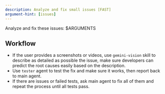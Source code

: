```yaml
---
description: Analyze and fix small issues [FAST]
argument-hint: [issues]
---
```


Analyze and fix these issues:
<issues>$ARGUMENTS</issues>

## Workflow

- If the user provides a screenshots or videos, use `gemini-vision` skill to describe as detailed as possible the issue, make sure developers can predict the root causes easily based on the description.
- Use `tester` agent to test the fix and make sure it works, then report back to main agent.
- If there are issues or failed tests, ask main agent to fix all of them and repeat the process until all tests pass.